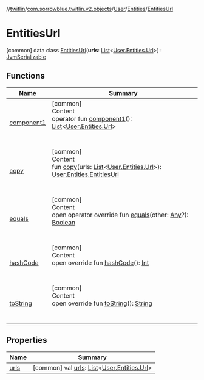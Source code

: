 //[twitlin](../../../../index.md)/[com.sorrowblue.twitlin.v2.objects](../../../index.md)/[User](../../index.md)/[Entities](../index.md)/[EntitiesUrl](index.md)



# EntitiesUrl  
 [common] data class [EntitiesUrl](index.md)(**urls**: [List](https://kotlinlang.org/api/latest/jvm/stdlib/kotlin.collections/-list/index.html)<[User.Entities.Url](../-url/index.md)>) : [JvmSerializable](../../../../com.sorrowblue.twitlin.annotation/-jvm-serializable/index.md)   


## Functions  
  
|  Name|  Summary| 
|---|---|
| <a name="com.sorrowblue.twitlin.v2.objects/User.Entities.EntitiesUrl/component1/#/PointingToDeclaration/"></a>[component1](component1.md)| <a name="com.sorrowblue.twitlin.v2.objects/User.Entities.EntitiesUrl/component1/#/PointingToDeclaration/"></a>[common]  <br>Content  <br>operator fun [component1](component1.md)(): [List](https://kotlinlang.org/api/latest/jvm/stdlib/kotlin.collections/-list/index.html)<[User.Entities.Url](../-url/index.md)>  <br><br><br>
| <a name="com.sorrowblue.twitlin.v2.objects/User.Entities.EntitiesUrl/copy/#kotlin.collections.List[com.sorrowblue.twitlin.v2.objects.User.Entities.Url]/PointingToDeclaration/"></a>[copy](copy.md)| <a name="com.sorrowblue.twitlin.v2.objects/User.Entities.EntitiesUrl/copy/#kotlin.collections.List[com.sorrowblue.twitlin.v2.objects.User.Entities.Url]/PointingToDeclaration/"></a>[common]  <br>Content  <br>fun [copy](copy.md)(urls: [List](https://kotlinlang.org/api/latest/jvm/stdlib/kotlin.collections/-list/index.html)<[User.Entities.Url](../-url/index.md)>): [User.Entities.EntitiesUrl](index.md)  <br><br><br>
| <a name="kotlin/Any/equals/#kotlin.Any?/PointingToDeclaration/"></a>[equals](../../../../com.sorrowblue.twitlin.v2.users/-users-api/-expansion/-companion/index.md#%5Bkotlin%2FAny%2Fequals%2F%23kotlin.Any%3F%2FPointingToDeclaration%2F%5D%2FFunctions%2F1930806739)| <a name="kotlin/Any/equals/#kotlin.Any?/PointingToDeclaration/"></a>[common]  <br>Content  <br>open operator override fun [equals](../../../../com.sorrowblue.twitlin.v2.users/-users-api/-expansion/-companion/index.md#%5Bkotlin%2FAny%2Fequals%2F%23kotlin.Any%3F%2FPointingToDeclaration%2F%5D%2FFunctions%2F1930806739)(other: [Any](https://kotlinlang.org/api/latest/jvm/stdlib/kotlin/-any/index.html)?): [Boolean](https://kotlinlang.org/api/latest/jvm/stdlib/kotlin/-boolean/index.html)  <br><br><br>
| <a name="kotlin/Any/hashCode/#/PointingToDeclaration/"></a>[hashCode](../../../../com.sorrowblue.twitlin.v2.users/-users-api/-expansion/-companion/index.md#%5Bkotlin%2FAny%2FhashCode%2F%23%2FPointingToDeclaration%2F%5D%2FFunctions%2F1930806739)| <a name="kotlin/Any/hashCode/#/PointingToDeclaration/"></a>[common]  <br>Content  <br>open override fun [hashCode](../../../../com.sorrowblue.twitlin.v2.users/-users-api/-expansion/-companion/index.md#%5Bkotlin%2FAny%2FhashCode%2F%23%2FPointingToDeclaration%2F%5D%2FFunctions%2F1930806739)(): [Int](https://kotlinlang.org/api/latest/jvm/stdlib/kotlin/-int/index.html)  <br><br><br>
| <a name="kotlin/Any/toString/#/PointingToDeclaration/"></a>[toString](../../../../com.sorrowblue.twitlin.v2.users/-users-api/-expansion/-companion/index.md#%5Bkotlin%2FAny%2FtoString%2F%23%2FPointingToDeclaration%2F%5D%2FFunctions%2F1930806739)| <a name="kotlin/Any/toString/#/PointingToDeclaration/"></a>[common]  <br>Content  <br>open override fun [toString](../../../../com.sorrowblue.twitlin.v2.users/-users-api/-expansion/-companion/index.md#%5Bkotlin%2FAny%2FtoString%2F%23%2FPointingToDeclaration%2F%5D%2FFunctions%2F1930806739)(): [String](https://kotlinlang.org/api/latest/jvm/stdlib/kotlin/-string/index.html)  <br><br><br>


## Properties  
  
|  Name|  Summary| 
|---|---|
| <a name="com.sorrowblue.twitlin.v2.objects/User.Entities.EntitiesUrl/urls/#/PointingToDeclaration/"></a>[urls](urls.md)| <a name="com.sorrowblue.twitlin.v2.objects/User.Entities.EntitiesUrl/urls/#/PointingToDeclaration/"></a> [common] val [urls](urls.md): [List](https://kotlinlang.org/api/latest/jvm/stdlib/kotlin.collections/-list/index.html)<[User.Entities.Url](../-url/index.md)>   <br>

